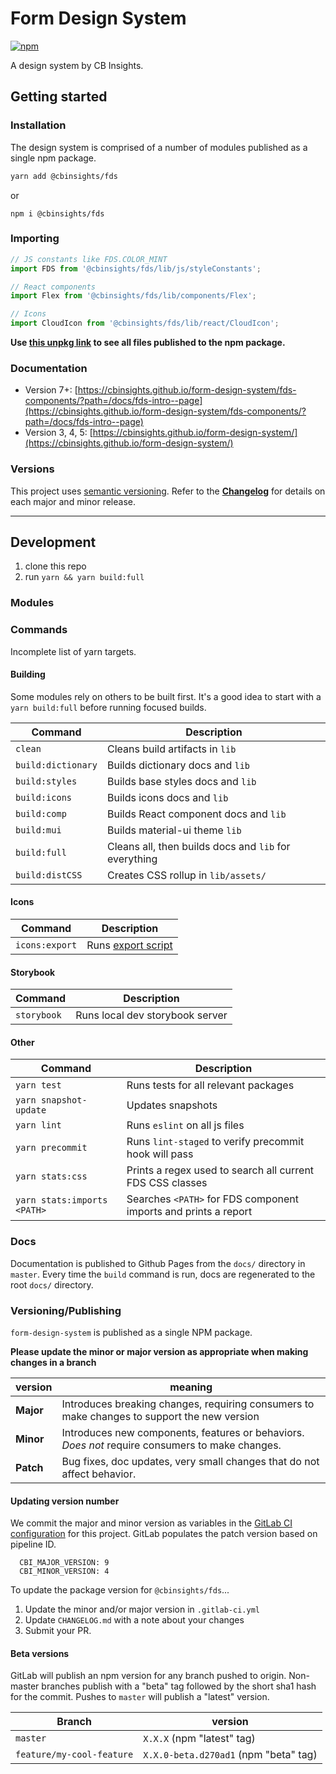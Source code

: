 # Form Design System

[![npm](https://img.shields.io/npm/v/@cbinsights/fds.svg?style=flat-square&color=blue)](http://www.npmjs.com/package/@cbinsights/fds)

A design system by CB Insights.

## Getting started

### Installation
The design system is comprised of a number of modules published as a single npm package.

```bash
yarn add @cbinsights/fds
```
or

```
npm i @cbinsights/fds
```
### Importing

```js
// JS constants like FDS.COLOR_MINT
import FDS from '@cbinsights/fds/lib/js/styleConstants';

// React components
import Flex from '@cbinsights/fds/lib/components/Flex';

// Icons
import CloudIcon from '@cbinsights/fds/lib/react/CloudIcon';
```

**Use [this unpkg link](https://unpkg.com/browse/@cbinsights/fds/) to see all files
published to the npm package.**


### Documentation
- Version 7+: [https://cbinsights.github.io/form-design-system/fds-components/?path=/docs/fds-intro--page](https://cbinsights.github.io/form-design-system/fds-components/?path=/docs/fds-intro--page)
- Version 3, 4, 5: [https://cbinsights.github.io/form-design-system/](https://cbinsights.github.io/form-design-system/)

### Versions
This project uses [semantic versioning](https://semver.org/spec/v2.0.0.html).
Refer to the [**Changelog**](https://github.com/cbinsights/form-design-system/blob/master/CHANGELOG.md)
for details on each major and minor release.

------

## Development

1. clone this repo
2. run `yarn && yarn build:full`


### Modules


### Commands

Incomplete list of yarn targets.

#### Building

Some modules rely on others to be built first. It's a good idea to start with a `yarn
build:full` before running focused builds.

Command             | Description
------------------- | -------------------------------------
`clean`             | Cleans build artifacts in `lib`
`build:dictionary`  | Builds dictionary docs and `lib`
`build:styles`      | Builds base styles docs and `lib`
`build:icons`       | Builds icons docs and `lib`
`build:comp`        | Builds React component docs and `lib`
`build:mui`         | Builds material-ui theme `lib`
`build:full`        | Cleans all, then builds docs and `lib` for everything
`build:distCSS`     | Creates CSS rollup in `lib/assets/`

#### Icons

Command             | Description
------------------- | -------------------------------------
`icons:export`      | Runs [export script](https://github.com/cbinsights/form-design-system/blob/master/src/icons/README.md#updating-icons-from-a-sketch-file)

#### Storybook

Command             | Description
------------------- | -------------------------------------
`storybook`        | Runs local dev storybook server


#### Other

Command                    | Description
-------------------------- | ------------------------------------------------------
`yarn test`           | Runs tests for all relevant packages
`yarn snapshot-update`| Updates snapshots
`yarn lint`           | Runs `eslint` on all js files
`yarn precommit`      | Runs `lint-staged` to verify precommit hook will pass
`yarn stats:css`      | Prints a regex used to search all current FDS CSS classes
`yarn stats:imports <PATH>` | Searches `<PATH>` for FDS component imports and prints a report

### Docs
Documentation is published to Github Pages from the `docs/` directory in `master`.
Every time the `build` command is run, docs are regenerated to the root `docs/` directory.

### Versioning/Publishing
`form-design-system` is published as a single NPM package.

**Please update the minor or major version as appropriate when making changes in a branch**

version | meaning
------- | ----------------------------------------------------------------------------
**Major** | Introduces breaking changes, requiring consumers to make changes to support the new version
**Minor** | Introduces new components, features or behaviors. _Does not_ require consumers to make changes.
**Patch** | Bug fixes, doc updates, very small changes that do not affect behavior.

#### Updating version number
We commit the major and minor version as variables in the [GitLab CI configuration](https://github.com/cbinsights/form-design-system/blob/master/.gitlab-ci.yml) for this project.
GitLab populates the patch version based on pipeline ID.

```
  CBI_MAJOR_VERSION: 9
  CBI_MINOR_VERSION: 4
```

To update the package version for `@cbinsights/fds`...

1. Update the minor and/or major version in `.gitlab-ci.yml`
2. Update `CHANGELOG.md` with a note about your changes
3. Submit your PR.


#### Beta versions
GitLab will publish an npm version for any branch pushed to origin.
Non-master branches publish with a "beta" tag followed by the short sha1 hash for the commit.
Pushes to `master` will publish a "latest" version.

Branch   | version
-------- | -------------------------------------
`master` | `X.X.X` (npm "latest" tag)
`feature/my-cool-feature` | `X.X.0-beta.d270ad1` (npm "beta" tag)
